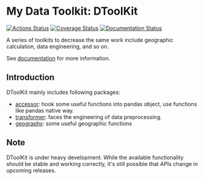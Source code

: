 # My Data Toolkit: DToolKit

[![Actions Status](https://github.com/Zeroto521/my-data-toolkit/workflows/Tests/badge.svg)](https://github.com/Zeroto521/my-data-toolkit/actions?query=workflow%3ATests) [![Coverage Status](https://codecov.io/gh/Zeroto521/my-data-toolkit/branch/master/graph/badge.svg)](https://codecov.io/gh/Zeroto521/my-data-toolkit) [![Documentation Status](https://readthedocs.org/projects/my-data-toolkit/badge/?version=latest)](https://my-data-toolkit.readthedocs.io/en/latest/?badge=latest)

A series of toolkits to decrease the same work
include geographic calculation, data engineering, and so on.

See [documentation](https://my-data-toolkit.readthedocs.io/) for more information.

## Introduction

DToolKit mainly includes following packages:

- [accessor](https://my-data-toolkit.readthedocs.io/en/latest/reference/accessor.html): hook some useful functions into pandas object, use functions like pandas native way.
- [transformer](https://my-data-toolkit.readthedocs.io/en/latest/guide/transformer.html): faces the engineering of data preprocessing.
- [geography](https://my-data-toolkit.readthedocs.io/en/latest/reference/geography.html): some useful geographic functions

## Note

DToolKit is under heavy development.
While the available functionality should be stable and working correctly,
it's still possible that APIs change in upcoming releases.
